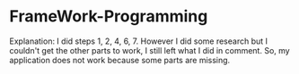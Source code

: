 # FrameWork-Programming

Explanation:
I did steps 1, 2, 4, 6, 7. However I did some research
but I couldn't get the other parts to work, I still left what I did in comment.
So, my application does not work because some parts are missing.
